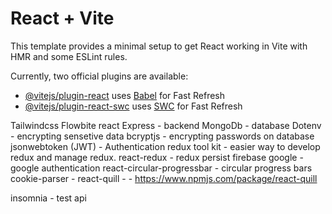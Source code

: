 # React + Vite

This template provides a minimal setup to get React working in Vite with HMR and some ESLint rules.

Currently, two official plugins are available:

- [@vitejs/plugin-react](https://github.com/vitejs/vite-plugin-react/blob/main/packages/plugin-react/README.md) uses [Babel](https://babeljs.io/) for Fast Refresh
- [@vitejs/plugin-react-swc](https://github.com/vitejs/vite-plugin-react-swc) uses [SWC](https://swc.rs/) for Fast Refresh

Tailwindcss
Flowbite react
Express - backend
MongoDb - database
Dotenv - encrypting sensetive data
bcryptjs - encrypting passwords on database
jsonwebtoken (JWT) - Authentication
redux tool kit - easier way to develop redux and manage redux. 
react-redux - 
redux persist
firebase google - google authentication
react-circular-progressbar - circular progress bars
cookie-parser - 
react-quill - - https://www.npmjs.com/package/react-quill


insomnia - test api
